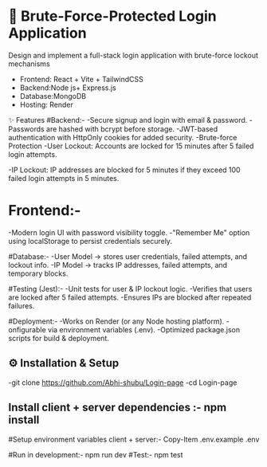 # 🔐 Brute-Force-Protected Login Application
Design and implement a full-stack login application with brute-force lockout mechanisms

- Frontend: React + Vite + TailwindCSS
- Backend:Node js+ Express.js 
- Database:MongoDB
- Hosting: Render

✨ Features
#Backend:-
-Secure signup and login with email & password.
-Passwords are hashed with bcrypt before storage.
-JWT-based authentication with HttpOnly cookies for added security.
-Brute-force Protection
-User Lockout: Accounts are locked for 15 minutes after 5 failed login attempts.

-IP Lockout: IP addresses are blocked for 5 minutes if they exceed 100 failed login attempts in 5 minutes.

# Frontend:-
-Modern login UI with password visibility toggle.
-"Remember Me" option using localStorage to persist credentials securely.

#Database:-
-User Model → stores user credentials, failed attempts, and lockout info.
-IP Model → tracks IP addresses, failed attempts, and temporary blocks.

#Testing (Jest):-
-Unit tests for user & IP lockout logic.
-Verifies that users are locked after 5 failed attempts.
-Ensures IPs are blocked after repeated failures.

#Deployment:-
-Works on Render (or any Node hosting platform).
-onfigurable via environment variables (.env).
-Optimized package.json scripts for build & deployment.

## ⚙️ Installation & Setup
-git clone https://github.com/Abhi-shubu/Login-page
-cd Login-page
## Install client + server dependencies :- npm install
#Setup environment variables client + server:- Copy-Item .env.example .env

#Run in development:- npm run dev
#Test:- npm test








